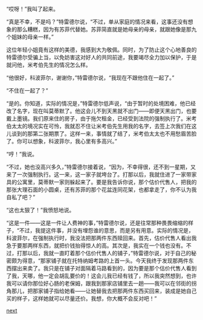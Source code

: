 
“哎呀！”我叫了起来。

“真是不幸，不是吗？”特雷德尔说，“不过，单从家庭的情况来看，这事还没有想象的那么糟糕，因为有苏菲代替她。苏菲简直就是她母亲的母亲，就跟她像是那九个姐妹的母亲一样。”

这位年轻小姐竟有这样的美德，我感到大为敬佩。同时，为了防止这个心地善良的特雷德尔受骗上当，以免妨害这对好人的共同前途，我要竭尽全力加以保护，于是就问他，米考伯先生的情况怎么样。

“他很好，科波菲尔，谢谢你，”特雷德尔说，“我现在不跟他住在一起了。”

“不住在一起了？”

“是的。你知道，实际的情况是，”特雷德尔低声说，“由于暂时的处境困难，他已经改了名字，现在叫莫蒂默了。他这会儿不到天黑就不出门——即便天黑出门，也要戴上墨镜。我们原来住的房子，由于拖欠租金，已经受到法院的强制执行了。米考伯太太的境况实在可怜，我就忍不住让米考伯先生用我的名字，去签上次我们在这儿谈到的那第二张期票了。这样一来，事情就了结了，米考伯太太也不用愁眉苦脸了。你可以想象，科波菲尔，我心里有多高兴。”

“哼！”我说。

“不过，她也没高兴多久，”特雷德尔接着说，“因为，不幸得很，还不到一星期，又来了一次强制执行。这一来，这一家子就垮台了。打那以后，我就住进了一家带家具的公寓里，莫蒂默一家则躲起来了。要是我告诉你说，那个估价代售人，把我的那张大理石面的小圆桌，还有苏菲的那个花盆连同花架，也都拿走了，你不认为我自私了吧？”

“这也太狠了！”我愤怒地说。

“这是一件——这是一件让人费神的事，”特雷德尔说，还是往常那种畏畏缩缩的样子，“不过，我提这件事，并没有埋怨谁的意思，而是另有用意。实际的情况是，科波菲尔，在强制执行时，我没法把那两件东西赎回来。首先，估价代售人看出我急于要那两样东西，就把价钱抬得惊人的高。其次是，我实在一个钱也没有。不过，打那以后，我就一直盯着那个估价代售人的铺子，”特雷德尔说，对于自己的秘密颇为得意，“那家铺子就在托特纳姆考路的上首一头。今天我终于发现那两件东西摆出来卖了。我只是在铺子对面隔着马路看到的，因为要是那个估价代售人看到了我，天哪，他一定会胡乱要价的！这会儿我已经有钱了，所以我突然想到，也许我可以请你那位好心肠的老保姆，跟我到那家店铺里去一趟——我可以在邻街的拐角那儿，把那家铺子指给她看——让她替我去把那两件东西买回来，装成是她自己买的样子，这样她就可以尽量还价。我想，你大概不会反对吧！”

[next](page438.md)